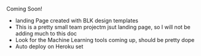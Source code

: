 Coming Soon!
- landing Page created with BLK design templates
- This is a pretty small team projectm jsut landing page, so I will not be adding much to this doc
- Look for the Machine Learning tools coming up, should be pretty dope
- Auto deploy on Heroku set
